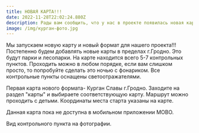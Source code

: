 ```yaml
---
title: НОВАЯ КАРТА!!!
date: 2022-11-28T22:02:24.880Z
description: Рады вам сообщить, что у нас в проекте появилась новая карта!
image: /img/курган-фото.jpg
---
```

М﻿ы запускаем новую карту и новый формат для нашего проекта!!! Постепенно будем добавлять новые карты в пределах г.Гродно. Это будут парки и лесопарки.  На карте находится всего 5-7 контрольных пунктов. Проходить можно в любом порядке, если вам слишком просто, то попробуйте сделать это ночью с фонариком. Все контрольные пункты оснащены светоотражателями. 

П﻿ервая карта нового формата- Курган Славы г.Гродно. Заходите на раздел "карты" и выбираете соответствующую карту. Маршрут можно проходить с детьми. Координаты места старта указаны на карте. 

Д﻿анная карта пока не доступна в мобильном приложении MOBO.

В﻿ид контрольного пункта на фотографии.